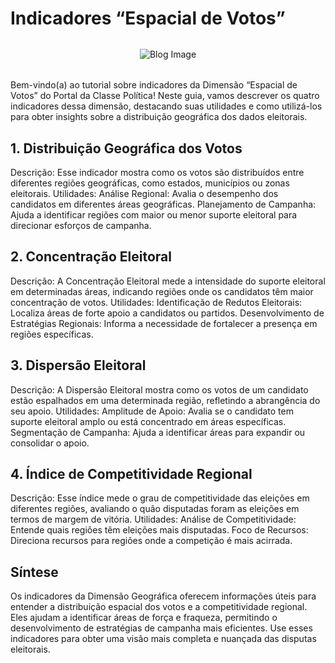 # Indicadores “Espacial de Votos”

<div style="max-height: 400px; max-width: 100%; overflow: hidden; display: flex; justify-content: center; align-items: center; border-radius: 10px; margin-bottom: 32px; margin-top: 32px">
  <img src="/img/blog/voting.png" alt="Blog Image" style="max-height: 100%; max-width: 100%; object-fit: contain;">
</div>

Bem-vindo(a) ao tutorial sobre indicadores da Dimensão “Espacial de Votos” do Portal da Classe Política! Neste guia, vamos descrever os quatro indicadores dessa dimensão, destacando suas utilidades e como utilizá-los para obter insights sobre a distribuição geográfica dos dados eleitorais.

## 1. Distribuição Geográfica dos Votos

Descrição: Esse indicador mostra como os votos são distribuídos entre diferentes regiões geográficas, como estados, municípios ou zonas eleitorais.
Utilidades: Análise Regional: Avalia o desempenho dos candidatos em diferentes áreas geográficas.
Planejamento de Campanha: Ajuda a identificar regiões com maior ou menor suporte eleitoral para direcionar esforços de campanha.

## 2. Concentração Eleitoral

Descrição: A Concentração Eleitoral mede a intensidade do suporte eleitoral em determinadas áreas, indicando regiões onde os candidatos têm maior concentração de votos.
Utilidades: Identificação de Redutos Eleitorais: Localiza áreas de forte apoio a candidatos ou partidos.
Desenvolvimento de Estratégias Regionais: Informa a necessidade de fortalecer a presença em regiões específicas.

## 3. Dispersão Eleitoral

Descrição: A Dispersão Eleitoral mostra como os votos de um candidato estão espalhados em uma determinada região, refletindo a abrangência do seu apoio.
Utilidades: Amplitude de Apoio: Avalia se o candidato tem suporte eleitoral amplo ou está concentrado em áreas específicas.
Segmentação de Campanha: Ajuda a identificar áreas para expandir ou consolidar o apoio.

## 4. Índice de Competitividade Regional

Descrição: Esse índice mede o grau de competitividade das eleições em diferentes regiões, avaliando o quão disputadas foram as eleições em termos de margem de vitória.
Utilidades: Análise de Competitividade: Entende quais regiões têm eleições mais disputadas.
Foco de Recursos: Direciona recursos para regiões onde a competição é mais acirrada.

## Síntese

Os indicadores da Dimensão Geográfica oferecem informações úteis para entender a distribuição espacial dos votos e a competitividade regional. Eles ajudam a identificar áreas de força e fraqueza, permitindo o desenvolvimento de estratégias de campanha mais eficientes. Use esses indicadores para obter uma visão mais completa e nuançada das disputas eleitorais.
